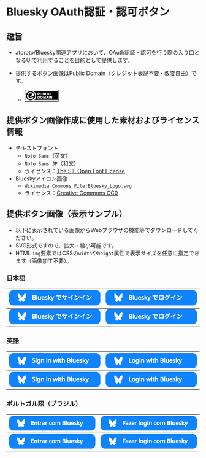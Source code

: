 # Bluesky OAuth認証・認可ボタン

## 趣旨

- atproto/Bluesky関連アプリにおいて、OAuth認証・認可を行う際の入り口となるUIで利用することを目的として提供します。

- 提供するボタン画像はPublic Domain（クレジット表記不要・改変自由）です。
  - <img src="./public-domain.png" />

## 提供ボタン画像作成に使用した素材およびライセンス情報

- テキストフォント
  - `Noto Sans`（英文）
  - `Noto Sans JP`（和文）
  - ライセンス：[The SIL Open Font License](https://openfontlicense.org/)
- Blueskyアイコン画像
  - [`Wikimedia Commons File:Bluesky_Logo.svg`](https://commons.wikimedia.org/wiki/File:Bluesky_Logo.svg)
  - ライセンス：[Creative Commons CC0](https://creativecommons.org/publicdomain/zero/1.0/)

## 提供ボタン画像（表示サンプル）

- 以下に表示されている画像からWebブラウザの機能等でダウンロードしてください。
- SVG形式ですので、拡大・縮小可能です。
- HTML `img`要素ではCSSの`width`や`height`属性で表示サイズを任意に指定できます（画像加工不要）。

### 日本語

| <img src="https://raw.githubusercontent.com/bills-appworks/bsky-misc/refs/heads/main/OAuth-button/public/Sign-in-with-Bluesky-ja.svg" /> | <img src="https://raw.githubusercontent.com/bills-appworks/bsky-misc/refs/heads/main/OAuth-button/public/Login-with-Bluesky-ja.svg" /> |
| --- | --- |
| <img src="https://raw.githubusercontent.com/bills-appworks/bsky-misc/refs/heads/main/OAuth-button/public/Sign-in-with-Bluesky-ja.svg" width="270" /> | <img src="https://raw.githubusercontent.com/bills-appworks/bsky-misc/refs/heads/main/OAuth-button/public/Login-with-Bluesky-ja.svg" width="270" /> |

### 英語

| <img src="https://raw.githubusercontent.com/bills-appworks/bsky-misc/refs/heads/main/OAuth-button/public/Sign-in-with-Bluesky-en.svg" /> | <img src="https://raw.githubusercontent.com/bills-appworks/bsky-misc/refs/heads/main/OAuth-button/public/Login-with-Bluesky-en.svg" /> |
| --- | --- |
| <img src="https://raw.githubusercontent.com/bills-appworks/bsky-misc/refs/heads/main/OAuth-button/public/Sign-in-with-Bluesky-en.svg" width="270" /> | <img src="https://raw.githubusercontent.com/bills-appworks/bsky-misc/refs/heads/main/OAuth-button/public/Login-with-Bluesky-en.svg" width="270" /> |

### ポルトガル語（ブラジル）

| <img src="https://raw.githubusercontent.com/bills-appworks/bsky-misc/refs/heads/main/OAuth-button/public/Entrar-com-Bluesky-pt-BR.svg" /> | <img src="https://raw.githubusercontent.com/bills-appworks/bsky-misc/refs/heads/main/OAuth-button/public/Fazer-login-com-Bluesky-pt-BR.svg" /> |
| --- | --- |
| <img src="https://raw.githubusercontent.com/bills-appworks/bsky-misc/refs/heads/main/OAuth-button/public/Entrar-com-Bluesky-pt-BR.svg" width="300" /> | <img src="https://raw.githubusercontent.com/bills-appworks/bsky-misc/refs/heads/main/OAuth-button/public/Fazer-login-com-Bluesky-pt-BR.svg" width="270" /> |
